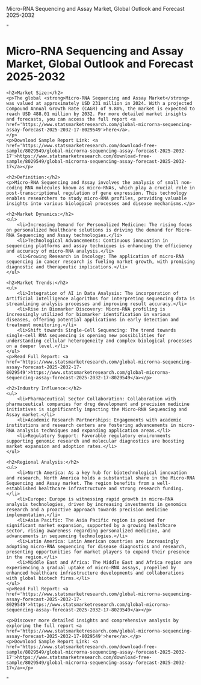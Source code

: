 Micro-RNA Sequencing and Assay Market, Global Outlook and Forecast 2025-2032

"<!DOCTYPE html>
<html lang=""en"">

<head>
    <meta charset=""UTF-8"">
    <meta http-equiv=""X-UA-Compatible"" content=""IE=edge"">
    <meta name=""viewport"" content=""width=device-width, initial-scale=1.0"">
    <title>Micro-RNA Sequencing and Assay Market, Global Outlook and Forecast 2025-2032</title>
</head>

<body>
    <h1>Micro-RNA Sequencing and Assay Market, Global Outlook and Forecast 2025-2032</h1>

    <h2>Market Size:</h2>
    <p>The global <strong>Micro-RNA Sequencing and Assay Market</strong> was valued at approximately USD 231 million in 2024. With a projected Compound Annual Growth Rate (CAGR) of 9.80%, the market is expected to reach USD 488.01 million by 2032. For more detailed market insights and forecasts, you can access the full report <a href='https://www.statsmarketresearch.com/global-microrna-sequencing-assay-forecast-2025-2032-17-8029549'>here</a>.
    </p>
    <p>Download Sample Report Link: <a href='https://www.statsmarketresearch.com/download-free-sample/8029549/global-microrna-sequencing-assay-forecast-2025-2032-17'>https://www.statsmarketresearch.com/download-free-sample/8029549/global-microrna-sequencing-assay-forecast-2025-2032-17</a></p>

    <h2>Definition:</h2>
    <p>Micro-RNA Sequencing and Assay involves the analysis of small non-coding RNA molecules known as micro-RNAs, which play a crucial role in post-transcriptional regulation of gene expression. This technology enables researchers to study micro-RNA profiles, providing valuable insights into various biological processes and disease mechanisms.</p>

    <h2>Market Dynamics:</h2>
    <ul>
        <li>Increasing Demand for Personalized Medicine: The rising focus on personalized healthcare solutions is driving the demand for Micro-RNA Sequencing and Assay technologies.</li>
        <li>Technological Advancements: Continuous innovation in sequencing platforms and assay techniques is enhancing the efficiency and accuracy of micro-RNA analysis.</li>
        <li>Growing Research in Oncology: The application of micro-RNA sequencing in cancer research is fueling market growth, with promising diagnostic and therapeutic implications.</li>
    </ul>

    <h2>Market Trends:</h2>
    <ul>
        <li>Integration of AI in Data Analysis: The incorporation of Artificial Intelligence algorithms for interpreting sequencing data is streamlining analysis processes and improving result accuracy.</li>
        <li>Rise in Biomarker Discovery: Micro-RNA profiling is increasingly utilized for biomarker identification in various diseases, offering potential applications in early detection and treatment monitoring.</li>
        <li>Shift towards Single-Cell Sequencing: The trend towards single-cell RNA sequencing is opening new possibilities for understanding cellular heterogeneity and complex biological processes on a deeper level.</li>
    </ul>
    <p>Read Full Report: <a href='https://www.statsmarketresearch.com/global-microrna-sequencing-assay-forecast-2025-2032-17-8029549'>https://www.statsmarketresearch.com/global-microrna-sequencing-assay-forecast-2025-2032-17-8029549</a></p>

    <h2>Industry Influence:</h2>
    <ul>
        <li>Pharmaceutical Sector Collaboration: Collaboration with pharmaceutical companies for drug development and precision medicine initiatives is significantly impacting the Micro-RNA Sequencing and Assay market.</li>
        <li>Academic Research Partnerships: Engagements with academic institutions and research centers are fostering advancements in micro-RNA analysis techniques and expanding application areas.</li>
        <li>Regulatory Support: Favorable regulatory environments supporting genomic research and molecular diagnostics are boosting market expansion and adoption rates.</li>
    </ul>

    <h2>Regional Analysis:</h2>
    <ul>
        <li>North America: As a key hub for biotechnological innovation and research, North America holds a substantial share in the Micro-RNA Sequencing and Assay market. The region benefits from a well-established healthcare infrastructure and strong research funding.</li>
        <li>Europe: Europe is witnessing rapid growth in micro-RNA analysis technologies, driven by increasing investments in genomics research and a proactive approach towards precision medicine implementation.</li>
        <li>Asia Pacific: The Asia Pacific region is poised for significant market expansion, supported by a growing healthcare sector, rising awareness regarding personalized medicine, and advancements in sequencing technologies.</li>
        <li>Latin America: Latin American countries are increasingly adopting micro-RNA sequencing for disease diagnostics and research, presenting opportunities for market players to expand their presence in the region.</li>
        <li>Middle East and Africa: The Middle East and Africa region are experiencing a gradual uptake of micro-RNA assays, propelled by enhanced healthcare infrastructure developments and collaborations with global biotech firms.</li>
    </ul>
    <p>Read Full Report: <a href='https://www.statsmarketresearch.com/global-microrna-sequencing-assay-forecast-2025-2032-17-8029549'>https://www.statsmarketresearch.com/global-microrna-sequencing-assay-forecast-2025-2032-17-8029549</a></p>

    <p>Discover more detailed insights and comprehensive analysis by exploring the full report <a href='https://www.statsmarketresearch.com/global-microrna-sequencing-assay-forecast-2025-2032-17-8029549'>here</a>.</p>
    <p>Download Sample Report Link: <a href='https://www.statsmarketresearch.com/download-free-sample/8029549/global-microrna-sequencing-assay-forecast-2025-2032-17'>https://www.statsmarketresearch.com/download-free-sample/8029549/global-microrna-sequencing-assay-forecast-2025-2032-17</a></p>

</body>

</html>"
